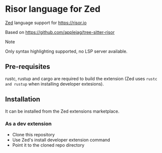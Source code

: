 # Risor language for Zed

[Zed](https://zed.dev) language support for https://risor.io

Based on https://github.com/applejag/tree-sitter-risor

> [!NOTE]
> Only syntax highlighting supported, no LSP server available.

## Pre-requisites

rustc, rustup and cargo are required to build the extension (Zed uses `rustc and rustup` when installing developer extesions).

## Installation

It can be installed from the Zed extensions marketplace.

### As a dev extension

* Clone this repository
* Use Zed's install developer extension command
* Point it to the cloned repo directory
